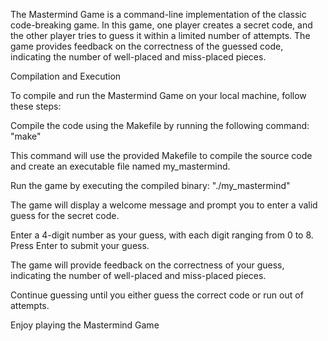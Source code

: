The Mastermind Game is a command-line implementation of the classic code-breaking game. In this game, one player creates a secret code, and the other player tries to guess it within a limited number of attempts. The game provides feedback on the correctness of the guessed code, indicating the number of well-placed and miss-placed pieces.

Compilation and Execution

To compile and run the Mastermind Game on your local machine, follow these steps:

Compile the code using the Makefile by running the following command: "make"

This command will use the provided Makefile to compile the source code and create an executable file named my_mastermind.

Run the game by executing the compiled binary: "./my_mastermind"

The game will display a welcome message and prompt you to enter a valid guess for the secret code.

Enter a 4-digit number as your guess, with each digit ranging from 0 to 8. Press Enter to submit your guess.

The game will provide feedback on the correctness of your guess, indicating the number of well-placed and miss-placed pieces.

Continue guessing until you either guess the correct code or run out of attempts.

Enjoy playing the Mastermind Game